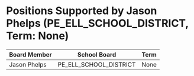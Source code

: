 # Positions Supported by Jason Phelps (PE_ELL_SCHOOL_DISTRICT, Term: None)

| Board Member | School Board | Term |
|--------------|--------------|------|
| Jason Phelps | PE_ELL_SCHOOL_DISTRICT | None |


